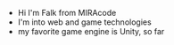 - Hi I'm Falk from MIRAcode
- I'm into web and game technologies
- my favorite game engine is Unity, so far
